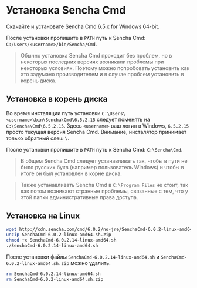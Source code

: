 Установка Sencha Cmd
======================

[Скачайте](https://www.sencha.com/products/extjs/cmd-download/) и установите Sencha Cmd 6.5.x for Windows 64-bit.

После установки пропишите в `PATH` путь к Sencha Cmd: `C:/Users/<username>/bin/Sencha/Cmd`.

> Обычно установка Sencha Cmd проходит без проблем, но в некоторых последних версиях возникали проблемы при некоторых условиях.
> Поэтому можно попробовать установить как это задумано производителем и в случае проблем установить в корень диска.

Установка в корень диска
------------------------------------

Во время инсталяции путь установки `C:\Users\<username>\bin\Sencha\Cmd\6.5.2.15` 
следует поменять на `C:\Sencha\Cmd\6.5.2.15`. Здесь `<username>` ваш логин в Windows, `6.5.2.15` просто текущая 
версия Sencha Cmd. Внимание, инсталятор принимает только обратный слеш `\`.

После установки пропишите в `PATH` путь к Sencha Cmd: `C:\Sencha\Cmd`.

> В общем Sencha Cmd следует устанавливать так, чтобы в пути не было русских букв (например 
> пользователь Windows) и чтобы в итоге он был установлен в корне диска.

> Также устанавливать Sencha Cmd в `C:\Program Files` не стоит, так как потом возникают странные проблемы, 
> связанные с тем, что у этой папки административные права доступа.

Установка на Linux
-------------------

```bash
wget http://cdn.sencha.com/cmd/6.0.2/no-jre/SenchaCmd-6.0.2-linux-amd64.sh.zip
unzip SenchaCmd-6.0.2-linux-amd64.sh.zip
chmod +x SenchaCmd-6.0.2.14-linux-amd64.sh
./SenchaCmd-6.0.2.14-linux-amd64.sh
```

После установки файлы `SenchaCmd-6.0.2.14-linux-amd64.sh` и `SenchaCmd-6.0.2-linux-amd64.sh.zip` можно удалить.

```bash
rm SenchaCmd-6.0.2.14-linux-amd64.sh
rm SenchaCmd-6.0.2-linux-amd64.sh.zip
```
